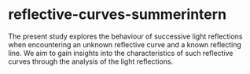 # reflective-curves-summerintern
The present study explores the behaviour of successive light reflections when encountering an unknown reflective curve and a known reflecting line. We aim to gain insights into the characteristics of such reflective curves through the analysis of the light reflections.
